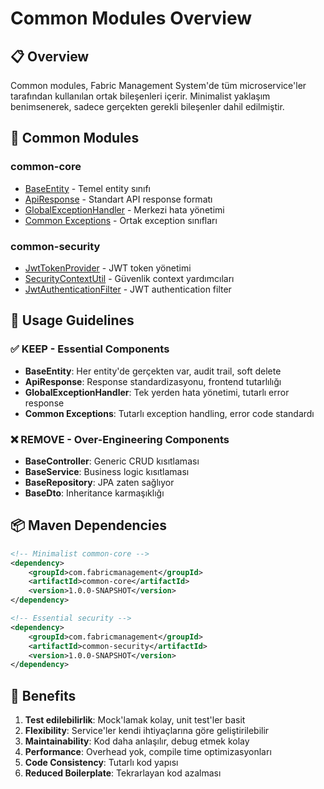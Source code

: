 # Common Modules Overview

## 📋 Overview

Common modules, Fabric Management System'de tüm microservice'ler tarafından kullanılan ortak bileşenleri içerir. Minimalist yaklaşım benimsenerek, sadece gerçekten gerekli bileşenler dahil edilmiştir.

## 🎯 Common Modules

### **common-core**

- [BaseEntity](common-core/BASE_ENTITY.md) - Temel entity sınıfı
- [ApiResponse](common-core/API_RESPONSE.md) - Standart API response formatı
- [GlobalExceptionHandler](common-core/GLOBAL_EXCEPTION_HANDLER.md) - Merkezi hata yönetimi
- [Common Exceptions](common-core/COMMON_EXCEPTIONS.md) - Ortak exception sınıfları

### **common-security**

- [JwtTokenProvider](common-security/JWT_TOKEN_PROVIDER.md) - JWT token yönetimi
- [SecurityContextUtil](common-security/SECURITY_CONTEXT_UTIL.md) - Güvenlik context yardımcıları
- [JwtAuthenticationFilter](common-security/JWT_AUTHENTICATION_FILTER.md) - JWT authentication filter

## 🔧 Usage Guidelines

### **✅ KEEP - Essential Components**

- **BaseEntity**: Her entity'de gerçekten var, audit trail, soft delete
- **ApiResponse**: Response standardizasyonu, frontend tutarlılığı
- **GlobalExceptionHandler**: Tek yerden hata yönetimi, tutarlı error response
- **Common Exceptions**: Tutarlı exception handling, error code standardı

### **❌ REMOVE - Over-Engineering Components**

- **BaseController**: Generic CRUD kısıtlaması
- **BaseService**: Business logic kısıtlaması
- **BaseRepository**: JPA zaten sağlıyor
- **BaseDto**: Inheritance karmaşıklığı

## 📦 Maven Dependencies

```xml
<!-- Minimalist common-core -->
<dependency>
    <groupId>com.fabricmanagement</groupId>
    <artifactId>common-core</artifactId>
    <version>1.0.0-SNAPSHOT</version>
</dependency>

<!-- Essential security -->
<dependency>
    <groupId>com.fabricmanagement</groupId>
    <artifactId>common-security</artifactId>
    <version>1.0.0-SNAPSHOT</version>
</dependency>
```

## 🎯 Benefits

1. **Test edilebilirlik**: Mock'lamak kolay, unit test'ler basit
2. **Flexibility**: Service'ler kendi ihtiyaçlarına göre geliştirilebilir
3. **Maintainability**: Kod daha anlaşılır, debug etmek kolay
4. **Performance**: Overhead yok, compile time optimizasyonları
5. **Code Consistency**: Tutarlı kod yapısı
6. **Reduced Boilerplate**: Tekrarlayan kod azalması
